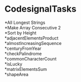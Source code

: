 # CodesignalTasks
*All Longest Strings  
*Make Array Consecutive 2  
*Sort by Height  
*adjacentElementsProduct  
*almostIncreasingSequence  
*centuryFromYear  
*checkPalindrome  
*commonCharacterCount  
*isLucky  
*matrixElementsSum  
*shapeArea  
